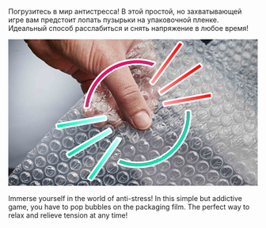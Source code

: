 <p>Погрузитесь в мир антистресса! В этой простой, но захватывающей игре вам предстоит лопать пузырьки на упаковочной пленке. Идеальный способ расслабиться и снять напряжение в любое время!</p>
<p><img src="./обложка.png"/></p>
<p>Immerse yourself in the world of anti-stress! In this simple but addictive game, you have to pop bubbles on the packaging film. The perfect way to relax and relieve tension at any time!</p>
